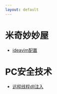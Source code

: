 ```yaml
---
layout: default
---
```


# 米奇妙妙屋

- [ideavim配置](./posts/ideavim%E9%85%8D%E7%BD%AE.html)

# PC安全技术

- [远程线程dll注入](./posts/%E8%BF%9C%E7%A8%8B%E7%BA%BF%E7%A8%8Bdll%E6%B3%A8%E5%85%A5.html)
